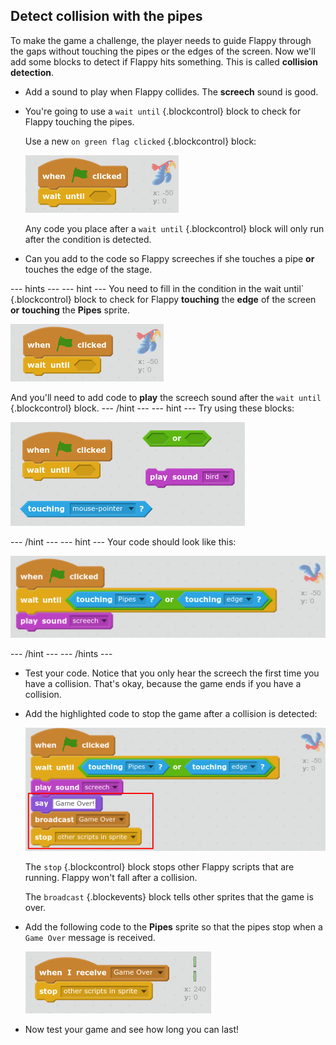 

## Detect collision with the pipes

To make the game a challenge, the player needs to guide Flappy through the gaps without touching the pipes or the edges of the screen. Now we'll add some blocks to detect if Flappy hits something. This is called __collision detection__. 

+ Add a sound to play when Flappy collides. The **screech** sound is good.

+ You're going to use a `wait until` {.blockcontrol} block to check for Flappy touching the pipes. 

    Use a new `on green flag clicked` {.blockcontrol} block:
    
    ![screenshot](images/flappy-wait-until.png)
    
    Any code you place after a `wait until` {.blockcontrol} block will only run after the condition is detected. 
    
+ Can you add to the code so Flappy screeches if she touches a pipe **or** touches the edge of the stage.  

--- hints ---
--- hint ---
You need to fill in the condition in the wait until` {.blockcontrol} block to check for Flappy __touching__ the __edge__ of the screen __or__ __touching__ the __Pipes__ sprite.  

![screenshot](images/flappy-wait-until.png)

And you'll need to add code to __play__ the screech sound after the `wait until` {.blockcontrol} block. 
--- /hint ---
--- hint ---
Try using these blocks:

![screenshot](images/flappy-collision-blocks.png)

--- /hint ---
--- hint ---
Your code should look like this:

![screenshot](images/flappy-collision-code.png)

--- /hint ---
--- /hints ---

+ Test your code. Notice that you only hear the screech the first time you have a collision. That's okay, because the game ends if you have a collision. 

+ Add the highlighted code to stop the game after a collision is detected:

    ![screenshot](images/flappy-game-over.png)
    
    The `stop` {.blockcontrol} block stops other Flappy scripts that are running. Flappy won't fall after a collision. 
    
    The `broadcast` {.blockevents} block tells other sprites that the game is over. 
    
+ Add the following code to the **Pipes** sprite so that the pipes stop when a `Game Over` message is received. 

    ![screenshot](images/flappy-stop-code.png)

+ Now test your game and see how long you can last!








